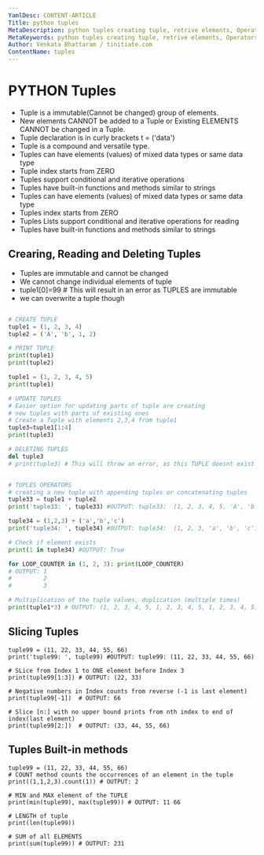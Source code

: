 ```yaml
---
YamlDesc: CONTENT-ARTICLE
Title: python tuples
MetaDescription: python tuples creating tuple, retrive elements, Operators example code, tutorials
MetaKeywords: python tuples creating tuple, retrive elements, Operators example code, tutorials tuple Methods,find,index example code, tutorials
Author: Venkata Bhattaram / tinitiate.com
ContentName: tuples
---
```


# PYTHON Tuples
* Tuple is a immutable(Cannot be changed) group of elements.
* New elements CANNOT be added to a Tuple or Existing ELEMENTS CANNOT 
  be changed in a Tuple.
* Tuple declaration is in curly brackets t = ('data') 
* Tuple is a compound and versatile type.
* Tuples can have elements (values) of mixed data types or same data type 
* Tuple index starts from ZERO
* Tuples support conditional and iterative operations 
* Tuples have built-in functions and methods similar to strings
* Tuples can have elements (values) of mixed data types or same data type 
* Tuples index starts from ZERO
* Tuples Lists support conditional and iterative operations for reading
* Tuples have built-in functions and methods similar to strings


## Crearing, Reading and Deleting Tuples
* Tuples are immutable and cannot be changed
* We cannot change individual elements of tuple
* tuple1[0]=99 # This will result in an error as TUPLES are immutable
* we can overwrite a tuple though
```python

# CREATE TUPLE
tuple1 = (1, 2, 3, 4)
tuple2 = ('A', 'b', 1, 2)

# PRINT TUPLE
print(tuple1)
print(tuple2)

tuple1 = (1, 2, 3, 4, 5)
print(tuple1)

# UPDATE TUPLES
# Easier option for updating parts of tuple are creating 
# new tuples with parts of existing ones
# Create a Tuple with elements 2,3,4 from tuple1
tuple3=tuple1[1:4]
print(tuple3)

# DELETING TUPLES 
del tuple3
# print(tuple3) # This will throw an error, as this TUPLE doesnt exist


# TUPLES OPERATORS 
# creating a new tuple with appending tuples or concatenating tuples
tuple33 = tuple1 + tuple2
print('tuple33: ', tuple33) #OUTPUT: tuple33:  (1, 2, 3, 4, 5, 'A', 'b', 1, 2)

tuple34 = (1,2,3) + ('a','b','c') 
print('tuple34: ', tuple34) #OUTPUT: tuple34:  (1, 2, 3, 'a', 'b', 'c')

# Check if element exists
print(1 in tuple34) #OUTPUT: True

for LOOP_COUNTER in (1, 2, 3): print(LOOP_COUNTER) 
# OUTPUT: 1
#         2
#         3

# Multiplication of the tuple values, duplication (multiple times)
print(tuple1*3) # OUTPUT: (1, 2, 3, 4, 5, 1, 2, 3, 4, 5, 1, 2, 3, 4, 5)
```

## Slicing Tuples
```
tuple99 = (11, 22, 33, 44, 55, 66)
print('tuple99: ', tuple99) #OUTPUT: tuple99: (11, 22, 33, 44, 55, 66)

# SLice from Index 1 to ONE element before Index 3
print(tuple99[1:3]) # OUTPUT: (22, 33)

# Negative numbers in Index counts from reverse (-1 is last element) 
print(tuple99[-1])  # OUTPUT: 66

# Slice [n:] with no upper bound prints from nth index to end of index(last element)
print(tuple99[2:])  # OUTPUT: (33, 44, 55, 66)
```


## Tuples Built-in methods 
```
tuple99 = (11, 22, 33, 44, 55, 66)
# COUNT method counts the occurrences of an element in the tuple
print((1,1,2,3).count(1)) # OUTPUT: 2 

# MIN and MAX element of the TUPLE
print(min(tuple99), max(tuple99)) # OUTPUT: 11 66

# LENGTH of tuple
print(len(tuple99))

# SUM of all ELEMENTS
print(sum(tuple99)) # OUTPUT: 231
```
